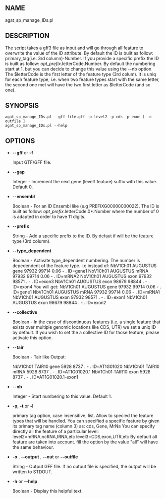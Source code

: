 ## NAME

agat\_sp\_manage\_IDs.pl

## DESCRIPTION

The script takes a gff3 file as input and will go through all feature to overwrite
the value of the ID attribute.
By default the ID is built as follow: primary\_tag(i.e. 3rd column)-Number.
If you provide a specific prefix the ID is built as follow: $opt\_prefix.$letterCode.Number.
By default the numbering start at 1, but you can decide to change this value using the --nb option.
The $letterCode is the first letter of the feature type (3rd colum). It is uniq for each feature type,
i.e. when two feature types start with the same letter, the second one met will have the two first letter as $letterCode (and so one).

## SYNOPSIS

```
agat_sp_manage_IDs.pl --gff file.gff -p level2 -p cds -p exon [ -o outfile ]
agat_sp_manage_IDs.pl --help
```

## OPTIONS

- **--gff** or **-f**

    Input GTF/GFF file.

- **--gap**

    Integer - Increment the next gene (level1 feature) suffix with this value. Defauft 0.

- **--ensembl**

    Boolean - For an ID Ensembl like (e.g PREFIXG00000000022). The ID is built as follow:
    $opt\_prefix.$letterCode.0\*.Number where the number of 0 is adapted in order to have 11 digits.

- **--prefix**

    String - Add a specific prefix to the ID. By defaut if will be the feature type (3rd column).

- **--type\_dependent**

    Boolean - Activate type\_dependent numbering. The number is depedendent of the feature type.
    i.e instead of:
    NbV1Ch01        AUGUSTUS        gene    97932   99714   0.06    -       .       ID=gene1
    NbV1Ch01        AUGUSTUS        mRNA    97932   99714   0.06    -       .       ID=mRNA2
    NbV1Ch01        AUGUSTUS        exon    97932   98571   .       -       .       ID=exon3
    NbV1Ch01        AUGUSTUS        exon    98679   98844   .       -       .       ID=exon4
    You will get:
    NbV1Ch01        AUGUSTUS        gene    97932   99714   0.06    -       .       ID=gene1
    NbV1Ch01        AUGUSTUS        mRNA    97932   99714   0.06    -       .       ID=mRNA1
    NbV1Ch01        AUGUSTUS        exon    97932   98571   .       -       .       ID=exon1
    NbV1Ch01        AUGUSTUS        exon    98679   98844   .       -       .       ID=exon2

- **--collective**

    Boolean - In the case of discontinuous features (i.e. a single feature that
    exists over multiple genomic locations like CDS, UTR) we set a uniq ID by default.
    If you wish to set the a collective ID for those feature, please activate this option.

- **--tair**

    Boolean - Tair like Output:

    NbV1Ch01    TAIR10  gene    5928    8737    .       -       .       ID=AT1G01020
    NbV1Ch01    TAIR10  mRNA    5928    8737    .       -       .       ID=AT1G01020.1
    NbV1Ch01    TAIR10  exon    5928    8737   .       -       .        ID=AT1G01020.1-exon1

- **--nb**

    Integer - Start numbering to this value. Default 1.

- **-p**,  **-t** or  **-l**

    primary tag option, case insensitive, list. Allow to specied the feature types that will be handled.
    You can specified a specific feature by given its primary tag name (column 3) as: cds, Gene, MrNa
    You can specify directly all the feature of a particular level:
          level2=mRNA,ncRNA,tRNA,etc
          level3=CDS,exon,UTR,etc
    By default all feature are taken into account. fill the option by the value "all" will have the same behaviour.

- **-o** , **--output** , **--out** or **--outfile**

    String - Output GFF file. If no output file is specified, the output will be
    written to STDOUT.

- **-h** or **--help**

    Boolean - Display this helpful text.


